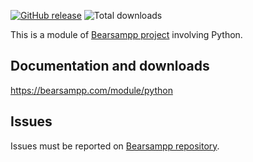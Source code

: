 [![GitHub release](https://img.shields.io/github/release/bearsampp/module-python.svg?style=flat-square)](https://github.com/bearsampp/module-python/releases/latest)
![Total downloads](https://img.shields.io/github/downloads/bearsampp/module-python/total.svg?style=flat-square)

This is a module of [Bearsampp project](https://github.com/bearsampp/bearsampp) involving Python.

## Documentation and downloads

https://bearsampp.com/module/python

## Issues

Issues must be reported on [Bearsampp repository](https://github.com/bearsampp/bearsampp/issues).
